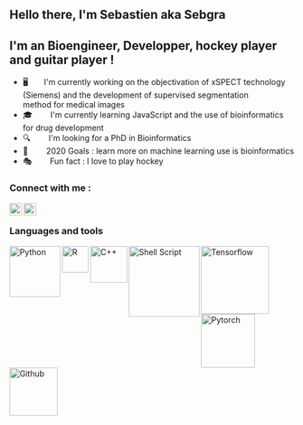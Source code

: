 ## Hello there, I'm Sebastien aka Sebgra

## I'm an Bioengineer, Developper, hockey player and guitar player ! 

- :desktop_computer:  I'm currently working on the objectivation of xSPECT technology (Siemens) and the development of supervised segmentation        method for medical images
- :mortar_board:   I'm currently learning JavaScript and the use of bioinformatics for drug development
- :mag:   I'm looking for a PhD in Bioinformatics
- :pushpin:   2020 Goals : learn more on machine learning use is bioinformatics
- :performing_arts:   Fun fact :  I love to play hockey 


### Connect with me : 

[<img align="left" alt="Sebgra | LinkedIn" width="22px" src="https://cdn.jsdelivr.net/npm/simple-icons@v3/icons/linkedin.svg" />][linkedin]
[<img align="left" alt="Sebgra | Mail" width="22px" src="https://github.com/simple-icons/simple-icons/blob/develop/icons/gmail.svg" />][mail]
<br />




### Languages and tools

<img align="left" alt="Python" width="90px" src="https://img.shields.io/badge/python%20-%2314354C.svg?&style=for-the-badge&logo=python&logoColor=white"/>
<img align="left" alt="R" width="47px" src="https://img.shields.io/badge/r-%23276DC3.svg?&style=for-the-badge&logo=r&logoColor=white"/>
<img align="left" alt="C++" width="65px" src="https://img.shields.io/badge/c++%20-%2300599C.svg?&style=for-the-badge&logo=c%2B%2B&ogoColor=white"/>
<img align="left" alt="Shell Script" width="125px" src="https://img.shields.io/badge/shell_script%20-%23121011.svg?&style=for-the-badge&logo=gnu-bash&logoColor=white"/>
<img align="left" alt="Tensorflow" width="120px" src="https://img.shields.io/badge/TensorFlow%20-%23FF6F00.svg?&style=for-the-badge&logo=TensorFlow&logoColor=white"/>
<img align="left" alt="Pytorch" width="95px" src="https://img.shields.io/badge/PyTorch%20-%23EE4C2C.svg?&style=for-the-badge&logo=PyTorch&logoColor=white"/>
<img align="left" alt="Github" width="85px" src="https://img.shields.io/badge/github%20-%23121011.svg?&style=for-the-badge&logo=github&logoColor=white"/>




<br />
<br />

[linkedin]: https://www.linkedin.com/in/sebastien-gradit/
[mail]: mailto:sebastiengradit@hotmail.com?subject=""
